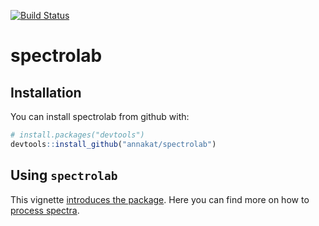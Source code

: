 [![Build Status](https://travis-ci.org/meireles/spectrolab.svg?branch=master)](https://travis-ci.org/meireles/spectrolab)

# spectrolab

## Installation

You can install spectrolab from github with:

```R
# install.packages("devtools")
devtools::install_github("annakat/spectrolab")
```

Using `spectrolab`
--------------

This vignette [introduces the package](https://github.com/annakat/spectrolab/blob/master/vignettes/introduction_to_spectrolab.Rmd). Here you can find more on how to [process spectra](https://github.com/annakat/spectrolab/blob/master/vignettes/processing_spectra.Rmd). 


